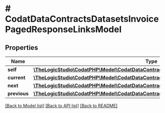 # # CodatDataContractsDatasetsInvoicePagedResponseLinksModel

## Properties

Name | Type | Description | Notes
------------ | ------------- | ------------- | -------------
**self** | [**\TheLogicStudio\CodatPHP\Model\CodatDataContractsDatasetsInvoicePagedResponseHrefModel**](CodatDataContractsDatasetsInvoicePagedResponseHrefModel.md) |  | [optional]
**current** | [**\TheLogicStudio\CodatPHP\Model\CodatDataContractsDatasetsInvoicePagedResponseHrefModel**](CodatDataContractsDatasetsInvoicePagedResponseHrefModel.md) |  | [optional]
**next** | [**\TheLogicStudio\CodatPHP\Model\CodatDataContractsDatasetsInvoicePagedResponseHrefModel**](CodatDataContractsDatasetsInvoicePagedResponseHrefModel.md) |  | [optional]
**previous** | [**\TheLogicStudio\CodatPHP\Model\CodatDataContractsDatasetsInvoicePagedResponseHrefModel**](CodatDataContractsDatasetsInvoicePagedResponseHrefModel.md) |  | [optional]

[[Back to Model list]](../../README.md#models) [[Back to API list]](../../README.md#endpoints) [[Back to README]](../../README.md)
